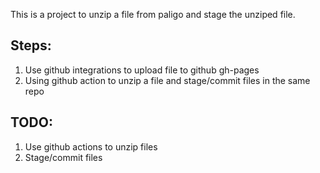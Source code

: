 This is a project to unzip a file from paligo and stage the unziped file.

## Steps:

1. Use github integrations to upload file to github gh-pages
2. Using github action to unzip a file and stage/commit files in the same repo

## TODO:

1. Use github actions to unzip files
2. Stage/commit files
